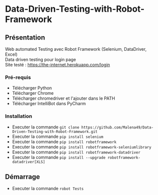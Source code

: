 # Data-Driven-Testing-with-Robot-Framework

## Présentation

Web automated Testing avec Robot Framework (Selenium, DataDriver, Excel) <br>
Data driven testing pour login page <br>
Site testé : https://the-internet.herokuapp.com/login

### Pré-requis

- Télécharger Python
- Télécharger Chrome
- Télécharger chromedriver et l'ajouter dans le PATH
- Télécharger IntelliBot dans PyCharm

### Installation

- Executer la commande ``git clone https://github.com/Malena49/Data-Driven-Testing-with-Robot-Framework.git``
- Executer la commande ``pip install selenium``
- Executer la commande ``pip install robotframework``
- Executer la commande ``pip install robotframework-seleniumlibrary``
- Executer la commande ``pip install robotframework-datadriver``
- Executer la commande ``pip install --upgrade robotframework-datadriver[XLS]``

## Démarrage

- Executer la commande ``robot Tests``